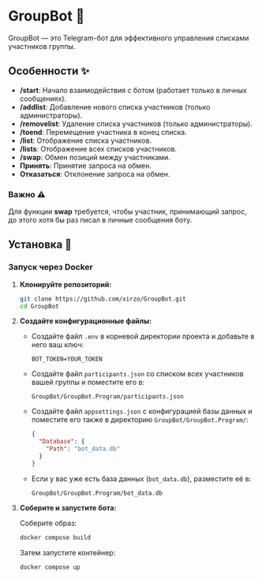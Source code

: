 # GroupBot 🤖

GroupBot — это Telegram-бот для эффективного управления списками участников группы. 

## Особенности ✨

- **/start**: Начало взаимодействия с ботом (работает только в личных сообщениях).
- **/addlist**: Добавление нового списка участников (только администраторы).
- **/removelist**: Удаление списка участников (только администраторы).
- **/toend**: Перемещение участника в конец списка.
- **/list**: Отображение списка участников.
- **/lists**: Отображение всех списков участников.
- **/swap**: Обмен позиций между участниками.
- **Принять**: Принятие запроса на обмен.
- **Отказаться**: Отклонение запроса на обмен.

### Важно ⚠️

Для функции **swap** требуется, чтобы участник, принимающий запрос, до этого хотя бы раз писал в личные сообщения боту.

## Установка 🚀

### Запуск через Docker

1. **Клонируйте репозиторий:**

    ```sh
    git clone https://github.com/xirzo/GroupBot.git
    cd GroupBot
    ```

2. **Создайте конфигурационные файлы:**

    - Создайте файл `.env` в корневой директории проекта и добавьте в него ваш ключ:
      
      ```env
      BOT_TOKEN=YOUR_TOKEN
      ```

    - Создайте файл `participants.json` со списком всех участников вашей группы и поместите его в:
      
      ```plaintext
      GroupBot/GroupBot.Program/participants.json
      ```

    - Создайте файл `appsettings.json` с конфигурацией базы данных и поместите его также в директорию `GroupBot/GroupBot.Program/`:
      
      ```json
      {
        "Database": {
          "Path": "bot_data.db"
        }
      }
      ```

    - Если у вас уже есть база данных (`bot_data.db`), разместите её в:
      
      ```plaintext
      GroupBot/GroupBot.Program/bot_data.db
      ```

3. **Соберите и запустите бота:**

    Соберите образ:

    ```sh
    docker compose build
    ```

    Затем запустите контейнер:

    ```sh
    docker compose up
    ```
